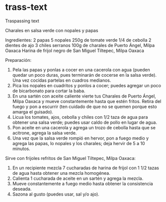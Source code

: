 # trass-text
Traspassing text

Charales en salsa verde con nopales y papas 

Ingredientes:
2 papas
5 nopales 
250g de tomate verde
1/4 de cebolla
2 dientes de ajo
3 chiles serranos 
100g de charales de Puerto Ángel, Milpa Oaxaca
Harina de frijol negro de San Miguel Tiltepec, Milpa Oaxaca

Preparación:
1.	Pela las papas y ponlas a cocer en una cacerola con agua (pueden quedar un poco duras, pues terminarán de cocerse en la salsa verde). Una vez cocidas partelas en cuadros medianos.
2.	Pica los nopales en cuadritos y ponlos a cocer; puedes agregar un poco de bicarbonato para cortar la baba. 
3.	En una sartén con aceite caliente vierte tus Charales de Puerto Ángel, Milpa Oaxaca y mueve constantemente hasta que estén fritos. Retira del fuego y pon a escurrir (ten cuidado de que no se quemen porque esto amarga el guisado).
4.	Licua los tomates, ajos, cebolla y chiles con 1/2 taza de agua para obtener una salsa verde; puedes usar caldo de pollo en lugar de agua. 
5.	Pon aceite en una cacerola y agrega un trozo de cebolla hasta que se acitrone, agrega la salsa verde.
6.	Una vez que la salsa verde rompió en hervor, pon a fuego medio y agrega las papas, lo nopales y los charales; deja hervir de 5 a 10 minutos.

Sirve con frijoles refritos de San Miguel Tiltepec, Milpa Oaxaca:
1.	En un recipiente mezcla 7 cucharadas de harina de frijol con 1 1/2 tazas de agua hasta obtener una mezcla homogénea. 
2.	Calienta 1 cucharada de aceite en un sartén y agrega la mezcla.
3.	Mueve constantemente a fuego medio hasta obtener la consistencia deseada.
4.	Sazona al gusto (puedes usar, sal y/o ajo).
